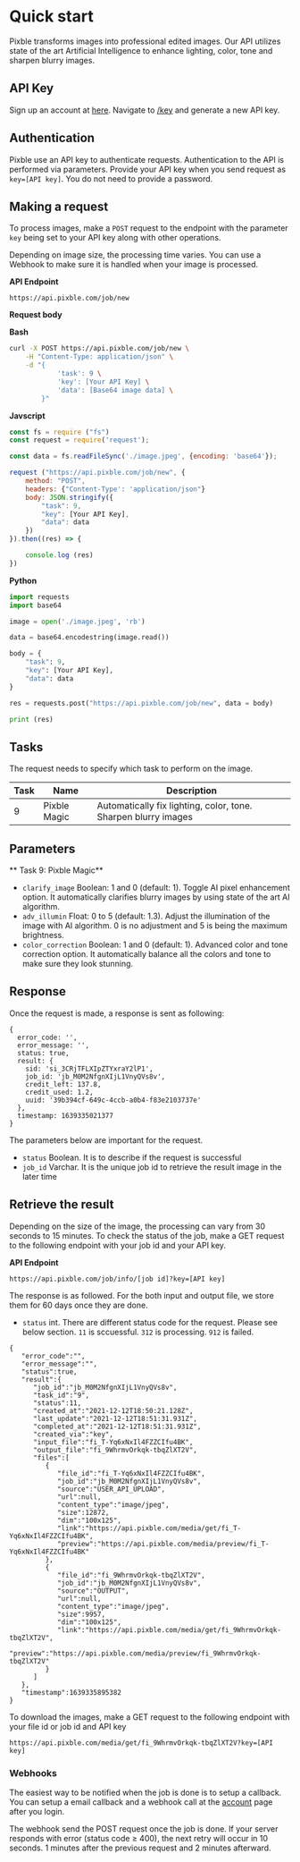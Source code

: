 # Quick start

Pixble transforms images into professional edited images. Our API utilizes state of the art Artificial Intelligence to enhance lighting, color, tone and sharpen blurry images.


## API Key
Sign up an account at [here](https://pixble.com/signup). Navigate to [/key](https://pixble.com/keys) and generate a new API key.


## Authentication
Pixble use an API key to authenticate requests. Authentication to the API is performed via parameters. Provide your API key when you send request as `key=[API key]`. You do not need to provide a password.


## Making a request
To process images, make a `POST` request to the endpoint with the parameter `key` being set to your API key along with other operations. 

Depending on image size, the processing time varies. You can use a Webhook to make sure it is handled when your image is processed.

**API Endpoint**
```
https://api.pixble.com/job/new
```

**Request body**

**Bash**
```bash
curl -X POST https://api.pixble.com/job/new \
	-H "Content-Type: application/json" \
    -d "{
    		'task': 9 \
    		'key': [Your API Key] \
   			'data': [Base64 image data] \
   		}"

```

**Javscript**
```Javascript
const fs = require ("fs")
const request = require('request');

const data = fs.readFileSync('./image.jpeg', {encoding: 'base64'});

request ("https://api.pixble.com/job/new", {
	method: "POST",
	headers: {"Content-Type': 'application/json"} 
	body: JSON.stringify({
		"task": 9,
		"key": [Your API Key],
		"data": data
	})
}).then((res) => {

	console.log (res)
})

```

**Python**
```Python
import requests
import base64

image = open('./image.jpeg', 'rb')

data = base64.encodestring(image.read())

body = {
	"task": 9,
	"key": [Your API Key],
	"data": data
}

res = requests.post("https://api.pixble.com/job/new", data = body)

print (res)
```

## Tasks
The request needs to specify which task to perform on the image.

|Task|Name|Description|
|--|--|--|
|9|Pixble Magic|Automatically fix lighting, color, tone. Sharpen blurry images|

## Parameters

** Task 9: Pixble Magic**
- `clarify_image` Boolean: 1 and 0 (default: 1). Toggle AI pixel enhancement option. It automatically clarifies blurry images by using state of the art AI algorithm. 
- `adv_illumin` Float: 0 to 5 (default: 1.3). Adjust the illumination of the image with AI algorithm. 0 is no adjustment and 5 is being the maximum brightness. 
- `color_correction` Boolean: 1 and 0 (default: 1). Advanced color and tone correction option. It automatically balance all the colors and tone to make sure they look stunning.

## Response
Once the request is made, a response is sent as following:
```
{
  error_code: '',
  error_message: '',
  status: true,
  result: {
    sid: 'si_3CRjTFLXIpZTYxraY2lP1',
    job_id: 'jb_M0M2NfgnXIjL1VnyQVs8v',
    credit_left: 137.8,
    credit_used: 1.2,
    uuid: '39b394cf-649c-4ccb-a0b4-f83e2103737e'
  },
  timestamp: 1639335021377
}
```

The parameters below are important for the request.
- `status` Boolean. It is to describe if the request is successful
- `job_id` Varchar. It is the unique job id to retrieve the result image in the later time


## Retrieve the result
Depending on the size of the image, the processing can vary from 30 seconds to 15 minutes. To check the status of the job, make a GET request to the following endpoint with your job id and your API key.

**API Endpoint**
```
https://api.pixble.com/job/info/[job id]?key=[API key]
```

The response is as followed. For the both input and output file, we store them for 60 days once they are done. 
- `status` int. There are different status code for the request. Please see below section. `11` is sccuessful. `312` is processing. `912` is failed.
```
{
   "error_code":"",
   "error_message":"",
   "status":true,
   "result":{
      "job_id":"jb_M0M2NfgnXIjL1VnyQVs8v",
      "task_id":"9",
      "status":11,
      "created_at":"2021-12-12T18:50:21.128Z",
      "last_update":"2021-12-12T18:51:31.931Z",
      "completed_at":"2021-12-12T18:51:31.931Z",
      "created_via":"key",
      "input_file":"fi_T-Yq6xNxIl4FZZCIfu4BK",
      "output_file":"fi_9WhrmvOrkqk-tbqZlXT2V",
      "files":[
         {
            "file_id":"fi_T-Yq6xNxIl4FZZCIfu4BK",
            "job_id":"jb_M0M2NfgnXIjL1VnyQVs8v",
            "source":"USER_API_UPLOAD",
            "url":null,
            "content_type":"image/jpeg",
            "size":12872,
            "dim":"100x125",
            "link":"https://api.pixble.com/media/get/fi_T-Yq6xNxIl4FZZCIfu4BK",
            "preview":"https://api.pixble.com/media/preview/fi_T-Yq6xNxIl4FZZCIfu4BK"
         },
         {
            "file_id":"fi_9WhrmvOrkqk-tbqZlXT2V",
            "job_id":"jb_M0M2NfgnXIjL1VnyQVs8v",
            "source":"OUTPUT",
            "url":null,
            "content_type":"image/jpeg",
            "size":9957,
            "dim":"100x125",
            "link":"https://api.pixble.com/media/get/fi_9WhrmvOrkqk-tbqZlXT2V",
            "preview":"https://api.pixble.com/media/preview/fi_9WhrmvOrkqk-tbqZlXT2V"
         }
      ]
   },
   "timestamp":1639335895382
}
```
To download the images, make a GET request to the following endpoint with your file id or job id and API key 

```
https://api.pixble.com/media/get/fi_9WhrmvOrkqk-tbqZlXT2V?key=[API key]
```

### Webhooks
The easiest way to be notified when the job is done is to setup a callback. You can setup a email callback and a webhook call at the [account](https://pixble.com/account) page after you login. 

The webhook send the POST request once the job is done. If your server responds with error (status code ≥ 400), the next retry will occur in 10 seconds. 1 minutes after the previous request and 2 minutes afterward.


